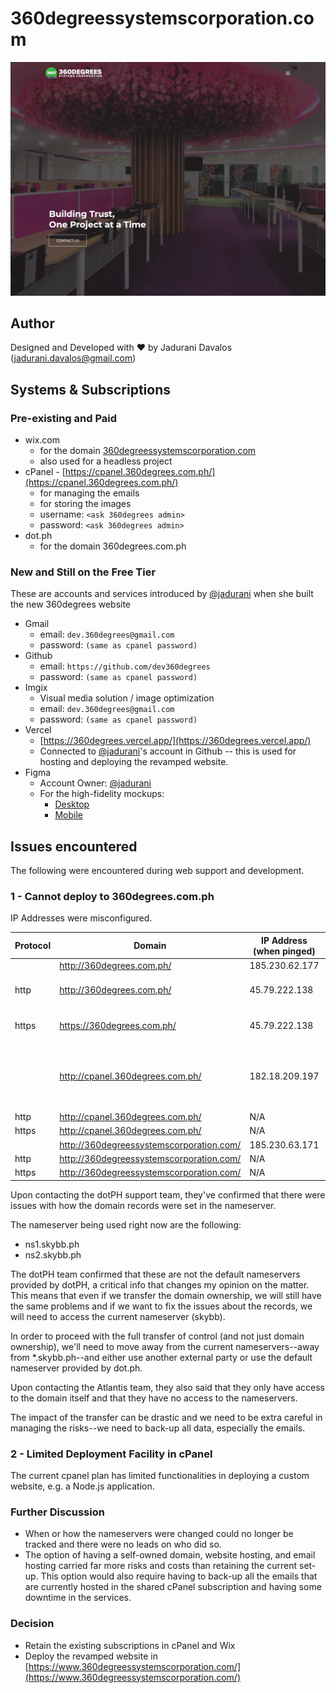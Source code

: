 360degreessystemscorporation.com
====

![Revamped Website Preview](docs/images/revamped-preview.jpg)

## Author

Designed and Developed with :heart: by Jadurani Davalos (jadurani.davalos@gmail.com)

## Systems & Subscriptions

### Pre-existing and Paid

- wix.com
  - for the domain [360degreessystemscorporation.com](https://www.360degreessystemscorporation.com/)
  - also used for a headless project
- cPanel - [https://cpanel.360degrees.com.ph/](https://cpanel.360degrees.com.ph/)
  - for managing the emails
  - for storing the images
  - username: `<ask 360degrees admin>`
  - password: `<ask 360degrees admin>`
- dot.ph
  - for the domain 360degrees.com.ph

### New and Still on the Free Tier

These are accounts and services introduced by [@jadurani](https://github.com/jadurani) when she built the new 360degrees website

- Gmail
  - email: `dev.360degrees@gmail.com`
  - password: `(same as cpanel password)`
- Github
  - email: `https://github.com/dev360degrees`
  - password: `(same as cpanel password)`
- Imgix
  - Visual media solution / image optimization
  - email: `dev.360degrees@gmail.com`
  - password: `(same as cpanel password)`
- Vercel
  - [https://360degrees.vercel.app/](https://360degrees.vercel.app/)
  - Connected to [@jadurani](https://github.com/jadurani)'s account in Github -- this is used for hosting and deploying the revamped website.
- Figma
  - Account Owner: [@jadurani](https://github.com/jadurani)
  - For the high-fidelity mockups:
    - [Desktop](https://www.figma.com/proto/cumZUZPTpe42jceQhSJySr/360Degrees-Website-Revamp?type=design&node-id=144-2050&t=7qRXSLEjISPZxM2a-1&scaling=scale-down&page-id=101%3A2&starting-point-node-id=144%3A2050&mode=design)
    - [Mobile](https://www.figma.com/proto/cumZUZPTpe42jceQhSJySr/360Degrees-Website-Revamp?type=design&node-id=144-1439&t=MvLKhpYls9GhDakw-1&scaling=scale-down&page-id=148%3A3836&starting-point-node-id=144%3A1439&mode=design)

## Issues encountered

The following were encountered during web support and development.

### 1 - Cannot deploy to 360degrees.com.ph

IP Addresses were misconfigured.

| Protocol | Domain | IP Address (when pinged) | Remarks |
| --- | --- | --- | --- |
|  | http://360degrees.com.ph/ | 185.230.62.177 |  |
| http | http://360degrees.com.ph/ | 45.79.222.138 | Questionable. ping http://360degrees.com.ph should not have worked |
| https | https://360degrees.com.ph/ | 45.79.222.138 | Questionable. ping http://360degrees.com.ph should not have worked |
|  | http://cpanel.360degrees.com.ph/ | 182.18.209.197 | The website I’m testing to deploy via cpanel gets deployed in 182.18.209.197 instead of http://360degrees.com.ph/ |
| http | http://cpanel.360degrees.com.ph/ | N/A |  |
| https | http://cpanel.360degrees.com.ph/ | N/A |  |
|  | http://360degreessystemscorporation.com/ | 185.230.63.171 |  |
| http | http://360degreessystemscorporation.com/ | N/A |  |
| https | http://360degreessystemscorporation.com/ | N/A |  |

Upon contacting the dotPH support team, they've confirmed that there were issues with how the domain records were set in the nameserver.

The nameserver being used right now are the following:
- ns1.skybb.ph
- ns2.skybb.ph

The dotPH team confirmed that these are not the default nameservers provided by dotPH, a critical info that changes my opinion on the matter. This means that even if we transfer the domain ownership, we will still have the same problems and if we want to fix the issues about the records, we will need to access the current nameserver (skybb).

In order to proceed with the full transfer of control (and not just domain ownership), we'll need to move away from the current nameservers--away from *.skybb.ph--and either use another external party or use the default nameserver provided by dot.ph.

Upon contacting the Atlantis team, they also said that they only have access to the domain itself and that they have no access to the nameservers.

The impact of the transfer can be drastic and we need to be extra careful in managing the risks--we need to back-up all data, especially the emails.


### 2 - Limited Deployment Facility in cPanel

The current cpanel plan has limited functionalities in deploying a custom website, e.g. a Node.js application.

### Further Discussion

- When or how the nameservers were changed could no longer be tracked and there were no leads on who did so.
- The option of having a self-owned domain, website hosting, and email hosting carried far more risks and costs than retaining the current set-up. This option would also require having to back-up all the emails that are currently hosted in the shared cPanel subscription and having some downtime in the services.

### Decision

- Retain the existing subscriptions in cPanel and Wix
- Deploy the revamped website in [https://www.360degreessystemscorporation.com/](https://www.360degreessystemscorporation.com/)